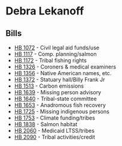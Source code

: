 # Debra Lekanoff
## Bills
* [HB 1072](bill/2021-22/hb/1072/) - Civil legal aid funds/use
* [HB 1117](bill/2021-22/hb/1117/) - Comp. planning/salmon
* [HB 1172](bill/2021-22/hb/1172/) - Tribal fishing rights
* [HB 1326](bill/2021-22/hb/1326/) - Coroners & medical examiners
* [HB 1356](bill/2021-22/hb/1356/) - Native American names, etc.
* [HB 1372](bill/2021-22/hb/1372/) - Statuary hall/Billy Frank Jr
* [HB 1513](bill/2021-22/hb/1513/) - Carbon emissions
* [HB 1639](bill/2021-22/hb/1639/) - Missing person advisory
* [HB 1640](bill/2021-22/hb/1640/) - Tribal-state committee
* [HB 1653](bill/2021-22/hb/1653/) - Anadromous fish recovery
* [HB 1725](bill/2021-22/hb/1725/) - Missing indigenous persons
* [HB 1753](bill/2021-22/hb/1753/) - Climate funding/tribes
* [HB 1838](bill/2021-22/hb/1838/) - Salmon habitat
* [HB 2060](bill/2021-22/hb/2060/) - Medicaid LTSS/tribes
* [HB 2090](bill/2021-22/hb/2090/) - Tribal activities/credit
